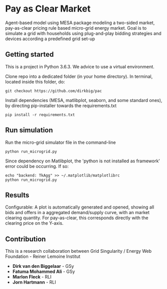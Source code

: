# Pay as Clear Market 

Agent-based model using MESA package modeling a two-sided market, pay-as-clear pricing rule based micro-grid energy market. Goal is to simulate a grid with households using plug-and-play bidding strategies and devices according a predefined grid set-up

## Getting started

This is a project in Python 3.6.3. We advice to use a virtual environment.

Clone repo into a dedicated folder (in your home directory). In terminal, located inside this folder, do:

```
git checkout https://github.com/dirkbig/pac
```

Install dependencies (MESA, matlibplot, seaborn, and some standard ones), by directing pip-installer towards the requirements.txt

```
pip install -r requirements.txt
```

## Run simulation

Run the micro-grid simulator file in the command-line
```
python run_microgrid.py
```

Since dependency on Matlibplot, the 'python is not installed as framework' error could be occurring. If so:
```
echo "backend: TkAgg" >> ~/.matplotlib/matplotlibrc
python run_microgrid.py
```

## Results

Configurable: A plot is automatically generated and opened, showing all bids and offers in a aggregated demand/supply curve, with an market clearing quantity. For pay-as-clear, this corresponds directly with the clearing price on the Y-axis.

## Contribution
This is a research collaboration between Grid Singularity / Energy Web Foundation - Reiner Lemoine Institut

* **Dirk van den Biggelaar** - GSy
* **Fatuma Mohammed Ali** - GSy
* **Marlon Fleck** - RLI
* **Jorn Hartmann** - RLI

